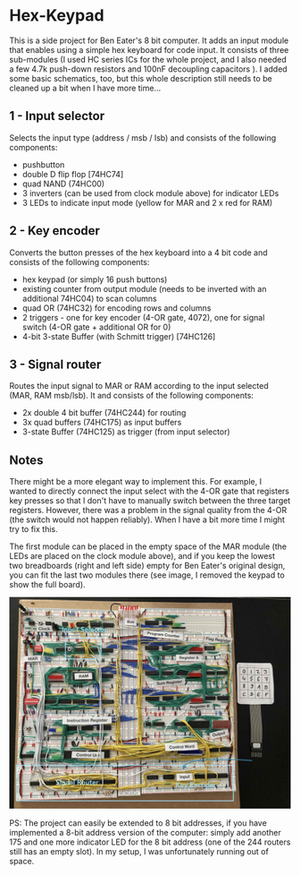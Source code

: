 # Hex-Keypad

This is a side project for Ben Eater's 8 bit computer. It adds an input module that enables using a simple hex keyboard for code input. It consists of three sub-modules (I used HC series ICs for the whole project, and I also needed a few 4.7k push-down resistors and 100nF decoupling capacitors ). I added some basic schematics, too, but this whole description still needs to be cleaned up a bit when I have more time...

## 1 - Input selector 
Selects the input type (address / msb / lsb) and consists of the following components:
- pushbutton
- double D flip flop [74HC74]
- quad NAND (74HC00) 
- 3 inverters (can be used from clock module above) for indicator LEDs
- 3 LEDs to indicate input mode (yellow for MAR and 2 x red for RAM)

## 2 - Key encoder
Converts the button presses of the hex keyboard into a 4 bit code and consists of the following components:
- hex keypad (or simply 16 push buttons)
- existing counter from output module (needs to be inverted with an additional 74HC04) to scan columns
- quad OR (74HC32) for encoding rows and columns
- 2 triggers - one for key encoder (4-OR gate, 4072), one for signal switch (4-OR gate + additional OR for 0) 
- 4-bit 3-state Buffer (with Schmitt trigger) [74HC126]

## 3 - Signal router
Routes the input signal to MAR or RAM according to the input selected (MAR, RAM msb/lsb). It and consists of the following components: 
- 2x double 4 bit buffer (74HC244) for routing
- 3x quad buffers (74HC175) as input buffers
- 3-state Buffer (74HC125) as trigger (from input selector)


## Notes

There might be a more elegant way to implement this. For example, I wanted to directly connect the input select with the 4-OR gate that registers key presses so that I don't have to manually switch between the three target registers. However, there was a problem in the signal quality from the 4-OR (the switch would not happen reliably). When I have a bit more time I might try to fix this.

The first module can be placed in the empty space of the MAR module (the LEDs are placed on the clock module above), and if you keep the lowest two breadboards (right and left side) empty for Ben Eater's original design, you can fit the last two modules there (see image, I removed the keypad to show the full board).

![alt text](IMG_3048.jpg)


PS: The project can easily be extended to 8 bit addresses, if you have implemented a 8-bit address version of the computer: simply add another 175 and one more indicator LED for the 8 bit address (one of the 244 routers still has an empty slot). In my setup, I was unfortunately running out of space. 
